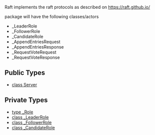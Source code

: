 Raft implements the raft protocols as described on https://raft.github.io/

package will have the following classes/actors

- _LeaderRole
- _FollowerRole
- _CandidateRole
- _AppendEntriesRequest
- _AppendEntriesResponse
- _RequestVoteRequest
- _RequestVoteResponse



## Public Types

* [class Server](raft-Server.md)


## Private Types

* [type _Role](raft-_Role.md)
* [class _LeaderRole](raft-_LeaderRole.md)
* [class _FollowerRole](raft-_FollowerRole.md)
* [class _CandidateRole](raft-_CandidateRole.md)
